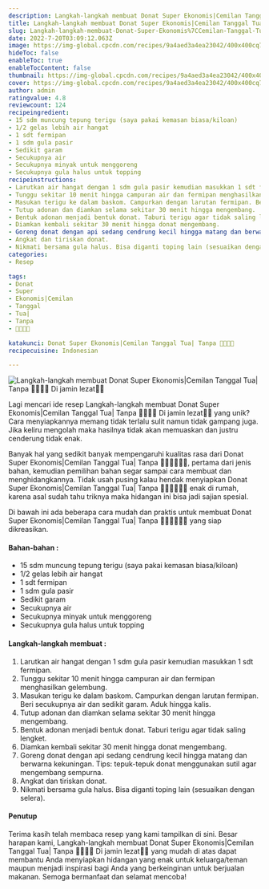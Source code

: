 ```yaml
---
description: Langkah-langkah membuat Donat Super Ekonomis|Cemilan Tanggal Tua| Tanpa 🥚🥛🥔🧈 Di jamin lezat"
title: Langkah-langkah membuat Donat Super Ekonomis|Cemilan Tanggal Tua| Tanpa 🥚🥛🥔🧈 Di jamin lezat
slug: Langkah-langkah-membuat-Donat-Super-Ekonomis%7CCemilan-Tanggal-Tua%7C-Tanpa-%F0%9F%A5%9A%F0%9F%A5%9B%F0%9F%A5%94%F0%9F%A7%88-Di-jamin-lezat
date: 2022-7-20T03:09:12.063Z
image: https://img-global.cpcdn.com/recipes/9a4aed3a4ea23042/400x400cq70/photo.jpg
hideToc: false
enableToc: true
enableTocContent: false
thumbnail: https://img-global.cpcdn.com/recipes/9a4aed3a4ea23042/400x400cq70/photo.jpg
cover: https://img-global.cpcdn.com/recipes/9a4aed3a4ea23042/400x400cq70/photo.jpg
author: admin
ratingvalue: 4.8
reviewcount: 124
recipeingredient:
- 15 sdm muncung tepung terigu (saya pakai kemasan biasa/kiloan)
- 1/2 gelas lebih air hangat
- 1 sdt fermipan
- 1 sdm gula pasir
- Sedikit garam
- Secukupnya air
- Secukupnya minyak untuk menggoreng
- Secukupnya gula halus untuk topping
recipeinstructions:
- Larutkan air hangat dengan 1 sdm gula pasir kemudian masukkan 1 sdt fermipan.
- Tunggu sekitar 10 menit hingga campuran air dan fermipan menghasilkan gelembung.
- Masukan terigu ke dalam baskom. Campurkan dengan larutan fermipan. Beri secukupnya air dan sedikit garam. Aduk hingga kalis.
- Tutup adonan dan diamkan selama sekitar 30 menit hingga mengembang.
- Bentuk adonan menjadi bentuk donat. Taburi terigu agar tidak saling lengket.
- Diamkan kembali sekitar 30 menit hingga donat mengembang.
- Goreng donat dengan api sedang cendrung kecil hingga matang dan berwarna kekuningan. Tips: tepuk-tepuk donat menggunakan sutil agar mengembang sempurna.
- Angkat dan tiriskan donat.
- Nikmati bersama gula halus. Bisa diganti toping lain (sesuaikan dengan selera).
categories:
- Resep

tags:
- Donat
- Super
- Ekonomis|Cemilan
- Tanggal
- Tua|
- Tanpa
- 🥚🥛🥔🧈

katakunci: Donat Super Ekonomis|Cemilan Tanggal Tua| Tanpa 🥚🥛🥔🧈
recipecuisine: Indonesian

---
```


![Langkah-langkah membuat Donat Super Ekonomis|Cemilan Tanggal Tua| Tanpa 🥚🥛🥔🧈 Di jamin lezat👩‍🍳](https://img-global.cpcdn.com/recipes/9a4aed3a4ea23042/400x400cq70/photo.jpg)

Lagi mencari ide resep Langkah-langkah membuat Donat Super Ekonomis|Cemilan Tanggal Tua| Tanpa 🥚🥛🥔🧈 Di jamin lezat👩‍🍳 yang unik? Cara menyiapkannya memang tidak terlalu sulit namun tidak gampang juga. Jika keliru mengolah maka hasilnya tidak akan memuaskan dan justru cenderung tidak enak.

Banyak hal yang sedikit banyak mempengaruhi kualitas rasa dari Donat Super Ekonomis|Cemilan Tanggal Tua| Tanpa 🥚🥛🥔🧈👩‍🍳, pertama dari jenis bahan, kemudian pemilihan bahan segar sampai cara membuat dan menghidangkannya. Tidak usah pusing kalau hendak menyiapkan Donat Super Ekonomis|Cemilan Tanggal Tua| Tanpa 🥚🥛🥔🧈👩‍🍳 enak di rumah, karena asal sudah tahu triknya maka hidangan ini bisa jadi sajian spesial.

Di bawah ini ada beberapa cara mudah dan praktis untuk membuat Donat Super Ekonomis|Cemilan Tanggal Tua| Tanpa 🥚🥛🥔🧈👩‍🍳 yang siap dikreasikan.

<!--inarticleads1-->

#### Bahan-bahan :

- 15 sdm muncung tepung terigu (saya pakai kemasan biasa/kiloan)
- 1/2 gelas lebih air hangat
- 1 sdt fermipan
- 1 sdm gula pasir
- Sedikit garam
- Secukupnya air
- Secukupnya minyak untuk menggoreng
- Secukupnya gula halus untuk topping

<!--inarticleads2-->

#### Langkah-langkah membuat :

1. Larutkan air hangat dengan 1 sdm gula pasir kemudian masukkan 1 sdt fermipan.
1. Tunggu sekitar 10 menit hingga campuran air dan fermipan menghasilkan gelembung.
1. Masukan terigu ke dalam baskom. Campurkan dengan larutan fermipan. Beri secukupnya air dan sedikit garam. Aduk hingga kalis.
1. Tutup adonan dan diamkan selama sekitar 30 menit hingga mengembang.
1. Bentuk adonan menjadi bentuk donat. Taburi terigu agar tidak saling lengket.
1. Diamkan kembali sekitar 30 menit hingga donat mengembang.
1. Goreng donat dengan api sedang cendrung kecil hingga matang dan berwarna kekuningan. Tips: tepuk-tepuk donat menggunakan sutil agar mengembang sempurna.
1. Angkat dan tiriskan donat.
1. Nikmati bersama gula halus. Bisa diganti toping lain (sesuaikan dengan selera).

#### Penutup

Terima kasih telah membaca resep yang kami tampilkan di sini. Besar harapan kami, Langkah-langkah membuat Donat Super Ekonomis|Cemilan Tanggal Tua| Tanpa 🥚🥛🥔🧈 Di jamin lezat👩‍🍳 yang mudah di atas dapat membantu Anda menyiapkan hidangan yang enak untuk keluarga/teman maupun menjadi inspirasi bagi Anda yang berkeinginan untuk berjualan makanan. Semoga bermanfaat dan selamat mencoba!